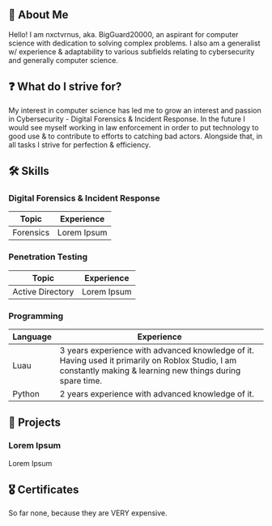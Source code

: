 ## 👤 About Me

Hello! I am nxctvrnus, aka. BigGuard20000, an aspirant for computer science with dedication to solving complex problems. I also am a generalist w/ experience & adaptability to various subfields relating to cybersecurity and generally computer science.

## ❓ What do I strive for?

My interest in computer science has led me to grow an interest and passion in Cybersecurity - Digital Forensics & Incident Response. In the future I would see myself working in law enforcement in order to put technology to good use & to contribute to efforts to catching bad actors. Alongside that, in all tasks I strive for perfection & efficiency.

## 🛠️ Skills

### Digital Forensics & Incident Response
| Topic      | Experience |
| ----------- | ----------- |
| Forensics      |  Lorem Ipsum       |

### Penetration Testing
| Topic      | Experience |
| ----------- | ----------- |
| Active Directory      |  Lorem Ipsum       |

### Programming
| Language      | Experience |
| ----------- | ----------- |
| Luau      |  3 years experience with advanced knowledge of it. Having used it primarily on Roblox Studio, I am constantly making & learning new things during spare time.       |
| Python | 2 years experience with advanced knowledge of it.

## 💼 Projects
### Lorem Ipsum
Lorem Ipsum

## 🎖️ Certificates
So far none, because they are VERY expensive.
